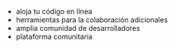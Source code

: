 - aloja tu código en línea
- herramientas para la colaboración adicionales
- amplia comunidad de desarrolladores
- plataforma comunitaria
